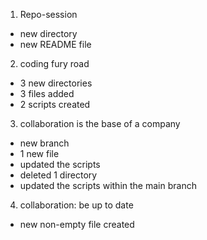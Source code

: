 1. Repo-session
- new directory
- new README file
2. coding fury road
- 3 new directories
- 3 files added
- 2 scripts created
3. collaboration is the base of a company
- new branch
- 1 new file
- updated the scripts
- deleted 1 directory
- updated the scripts within the main branch
4. collaboration: be up to date
- new non-empty file created
